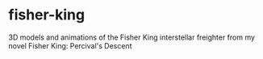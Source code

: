 # fisher-king
3D models and animations of the Fisher King interstellar freighter from my novel Fisher King: Percival's Descent
